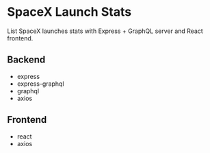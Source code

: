 # SpaceX Launch Stats
List SpaceX launches stats with Express + GraphQL server and React frontend.

## Backend
* express
* express-graphql
* graphql
* axios

## Frontend
* react
* axios
